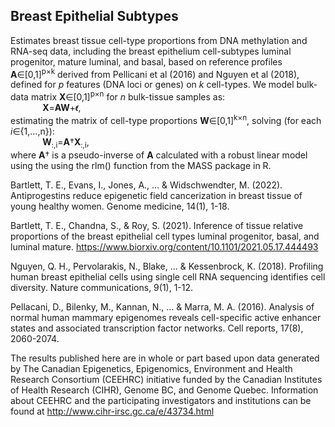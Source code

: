 <h2>Breast Epithelial Subtypes</h2>

Estimates breast tissue cell-type proportions from DNA methylation and RNA-seq data, including the breast epithelium cell-subtypes luminal progenitor, mature luminal, and basal, based on reference profiles <strong>A</strong>∈[0,1]<sup>p×k</sup> derived from Pellicani et al (2016) and Nguyen et al (2018), defined for <em>p</em> features (DNA loci or genes) on <em>k</em> cell-types. We model bulk-data matrix <strong>X</strong>∈[0,1]<sup>p×n</sup> for <em>n</em> bulk-tissue samples as:  
&nbsp;&nbsp;&nbsp;&nbsp;&nbsp;&nbsp;&nbsp;&nbsp;&nbsp;&nbsp;&nbsp;&nbsp; <strong>X</strong>=<strong>A</strong><strong>W</strong>+<strong>𝜖</strong>,  
estimating the matrix of cell-type proportions <strong>W</strong>∈[0,1]<sup>k×n</sup>, solving (for each <em>i</em>∈{1,...,n}):  
&nbsp;&nbsp;&nbsp;&nbsp;&nbsp;&nbsp;&nbsp;&nbsp;&nbsp;&nbsp;&nbsp;&nbsp; <strong>W</strong><sub>:,i</sub>=<strong>A</strong>†<strong>X</strong><sub>:,i</sub>,  
where <strong>A</strong>† is a pseudo-inverse of <strong>A</strong> calculated with a robust linear model using the using the rlm() function from the MASS package in R.

Bartlett, T. E., Evans, I., Jones, A., ... & Widschwendter, M. (2022). Antiprogestins reduce epigenetic field cancerization in breast tissue of young healthy women. Genome medicine, 14(1), 1-18.

Bartlett, T. E., Chandna, S., & Roy, S. (2021). Inference of tissue relative proportions of the breast epithelial cell types luminal progenitor, basal, and luminal mature. https://www.biorxiv.org/content/10.1101/2021.05.17.444493

Nguyen, Q. H., Pervolarakis, N., Blake, ... & Kessenbrock, K. (2018). Profiling human breast epithelial cells using single cell RNA sequencing identifies cell diversity. Nature communications, 9(1), 1-12.

Pellacani, D., Bilenky, M., Kannan, N., ... & Marra, M. A. (2016). Analysis of normal human mammary epigenomes reveals cell-specific active enhancer states and associated transcription factor networks. Cell reports, 17(8), 2060-2074.

The results published here are in whole or part based upon data generated by The Canadian Epigenetics, Epigenomics, Environment and Health Research Consortium (CEEHRC) initiative funded by the Canadian Institutes of Health Research (CIHR), Genome BC, and Genome Quebec. Information about CEEHRC and the participating investigators and institutions can be found at http://www.cihr-irsc.gc.ca/e/43734.html
